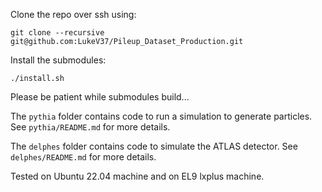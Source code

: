 Clone the repo over ssh using:
```
git clone --recursive git@github.com:LukeV37/Pileup_Dataset_Production.git
```

Install the submodules:
```
./install.sh
```

Please be patient while submodules build...

The `pythia` folder contains code to run a simulation to generate particles. See `pythia/README.md` for more details.

The `delphes` folder contains code to simulate the ATLAS detector. See `delphes/README.md` for more details.

Tested on Ubuntu 22.04 machine and on EL9 lxplus machine.
